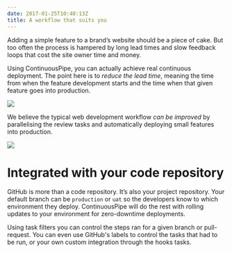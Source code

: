 ```yaml
---
date: 2017-01-25T10:40:13Z
title: A workflow that suits you
---
```

Adding a simple feature to a brand’s website should be a piece of cake. But too often the process is hampered by long lead times and slow feedback loops that cost the site owner time and money.

Using ContinuousPipe, you can actually achieve real continuous deployment. The point here is to *reduce the lead time*, meaning the time from when the feature development starts and the time when that given feature goes into production.

![](/images/workflow-before.png)

We believe the typical web development workflow *can be improved* by parallelising the review tasks and automatically deploying small features into production.

![](/images/workflow-with-continuous-pipe.png)

# Integrated with your code repository

GitHub is more than a code repository. It’s also your project repository. Your default branch can be `production` or `uat` so the developers know to which environment they deploy. ContinuousPipe will do the rest with rolling updates to your environment for zero-downtime deployments.

Using task filters you can control the steps ran for a given branch or pull-request. You can even use GitHub's labels to control the tasks that had to be run, or your own custom integration through the hooks tasks.
